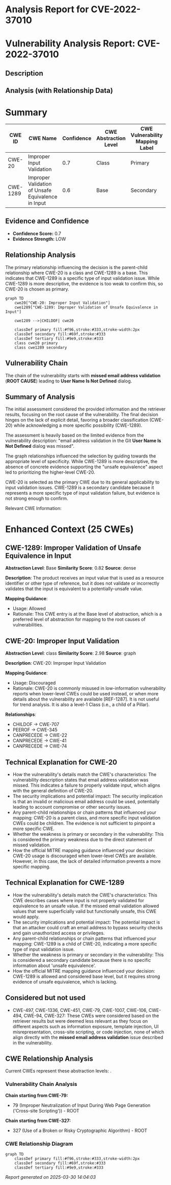 # Analysis Report for CVE-2022-37010

# Vulnerability Analysis Report: CVE-2022-37010

## Description



## Analysis (with Relationship Data)

# Summary
| CWE ID | CWE Name | Confidence | CWE Abstraction Level | CWE Vulnerability Mapping Label | CWE-Vulnerability Mapping Notes |
|---|---|---|---|---|---|
| CWE-20 | Improper Input Validation | 0.7 | Class | Primary | Allowed-with-Review |
| CWE-1289 | Improper Validation of Unsafe Equivalence in Input | 0.6 | Base | Secondary | Allowed |

## Evidence and Confidence

*   **Confidence Score:** 0.7
*   **Evidence Strength:** LOW

## Relationship Analysis
The primary relationship influencing the decision is the parent-child relationship where CWE-20 is a class and CWE-1289 is a base. This indicates that CWE-1289 is a specific type of input validation issue. While CWE-1289 is more descriptive, the evidence is too weak to confirm this, so CWE-20 is chosen as primary.

```mermaid
graph TD
    cwe20["CWE-20: Improper Input Validation"]
    cwe1289["CWE-1289: Improper Validation of Unsafe Equivalence in Input"]
    
    cwe1289 -->|CHILDOF| cwe20
    
    classDef primary fill:#f96,stroke:#333,stroke-width:2px
    classDef secondary fill:#69f,stroke:#333
    classDef tertiary fill:#9e9,stroke:#333
    class cwe20 primary
    class cwe1289 secondary
```

## Vulnerability Chain
The chain of the vulnerability starts with **missed email address validation** (**ROOT CAUSE**) leading to **User Name Is Not Defined** dialog.

## Summary of Analysis
The initial assessment considered the provided information and the retriever results, focusing on the root cause of the vulnerability. The final decision hinges on the lack of explicit detail, favoring a broader classification (CWE-20) while acknowledging a more specific possibility (CWE-1289).

The assessment is heavily based on the limited evidence from the vulnerability description: "email address validation in the Git **User Name Is Not Defined** dialog was missed".

The graph relationships influenced the selection by guiding towards the appropriate level of specificity. While CWE-1289 is more descriptive, the absence of concrete evidence supporting the "unsafe equivalence" aspect led to prioritizing the higher-level CWE-20.

CWE-20 is selected as the primary CWE due to its general applicability to input validation issues. CWE-1289 is a secondary candidate because it represents a more specific type of input validation failure, but evidence is not strong enough to confirm.

Relevant CWE Information:

# Enhanced Context (25 CWEs)

## CWE-1289: Improper Validation of Unsafe Equivalence in Input
**Abstraction Level**: Base
**Similarity Score**: 0.82
**Source**: dense

**Description**:
The product receives an input value that is used as a resource identifier or other type of reference, but it does not validate or incorrectly validates that the input is equivalent to a potentially-unsafe value.

**Mapping Guidance**:
- Usage: Allowed
- Rationale: This CWE entry is at the Base level of abstraction, which is a preferred level of abstraction for mapping to the root causes of vulnerabilities.

## CWE-20: Improper Input Validation
**Abstraction Level**: class
**Similarity Score**: 2.98
**Source**: graph

**Description**:
CWE-20: Improper Input Validation

**Mapping Guidance**:
- Usage: Discouraged
- Rationale: CWE-20 is commonly misused in low-information vulnerability reports when lower-level CWEs could be used instead, or when more details about the vulnerability are available [REF-1287]. It is not useful for trend analysis. It is also a level-1 Class (i.e., a child of a Pillar).

**Relationships**:
- CHILDOF -> CWE-707
- PEEROF -> CWE-345
- CANPRECEDE -> CWE-22
- CANPRECEDE -> CWE-41
- CANPRECEDE -> CWE-74

## Technical Explanation for CWE-20

*   How the vulnerability's details match the CWE's characteristics: The vulnerability description states that email address validation was missed. This indicates a failure to properly validate input, which aligns with the general definition of CWE-20.
*   The security implications and potential impact: The security implication is that an invalid or malicious email address could be used, potentially leading to account compromise or other security issues.
*   Any parent-child relationships or chain patterns that influenced your mapping: CWE-20 is a parent class, and more specific input validation CWEs could be children. The evidence is not sufficient to pinpoint a more specific CWE.
*   Whether the weakness is primary or secondary in the vulnerability: This is considered the primary weakness due to the direct statement of missed validation.
*   How the official MITRE mapping guidance influenced your decision: CWE-20 usage is discouraged when lower-level CWEs are available. However, in this case, the lack of detailed information prevents a more specific mapping.

## Technical Explanation for CWE-1289

*   How the vulnerability's details match the CWE's characteristics: This CWE describes cases where input is not properly validated for equivalence to an unsafe value. If the missed email validation allowed values that were superficially valid but functionally unsafe, this CWE would apply.
*   The security implications and potential impact: The potential impact is that an attacker could craft an email address to bypass security checks and gain unauthorized access or privileges.
*   Any parent-child relationships or chain patterns that influenced your mapping: CWE-1289 is a child of CWE-20, indicating a more specific type of input validation issue.
*   Whether the weakness is primary or secondary in the vulnerability: This is considered a secondary candidate because there is no specific information about 'unsafe equivalence'.
*   How the official MITRE mapping guidance influenced your decision: CWE-1289 is allowed and considered base level, but it requires strong evidence of unsafe equivalence, which is lacking.

## Considered but not used

*   CWE-497, CWE-1336, CWE-451, CWE-79, CWE-1007, CWE-106, CWE-494, CWE-94, CWE-327: These CWEs were considered based on the retriever results but were deemed less relevant as they focus on different aspects such as information exposure, template injection, UI misrepresentation, cross-site scripting, or code injection, none of which align directly with the **missed email address validation** issue described in the vulnerability.


## CWE Relationship Analysis

Current CWEs represent these abstraction levels: .


### Vulnerability Chain Analysis

**Chain starting from CWE-79:**
- 79 (Improper Neutralization of Input During Web Page Generation ('Cross-site Scripting')) - ROOT


**Chain starting from CWE-327:**
- 327 (Use of a Broken or Risky Cryptographic Algorithm) - ROOT



### CWE Relationship Diagram

```mermaid
graph TD
    classDef primary fill:#f96,stroke:#333,stroke-width:2px
    classDef secondary fill:#69f,stroke:#333
    classDef tertiary fill:#9e9,stroke:#333
```



*Report generated on 2025-03-30 14:04:03*
